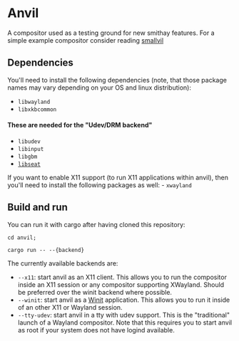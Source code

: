 # Anvil

A compositor used as a testing ground for new smithay features.
For a simple example compositor consider reading [smallvil](https://github.com/Smithay/smithay/tree/master/smallvil)

## Dependencies

You'll need to install the following dependencies (note, that those package
names may vary depending on your OS and linux distribution):

- `libwayland`
- `libxkbcommon`

#### These are needed for the "Udev/DRM backend"

- `libudev`
- `libinput`
- `libgbm`
- [`libseat`](https://git.sr.ht/~kennylevinsen/seatd)

If you want to enable X11 support (to run X11 applications within anvil),
then you'll need to install the following packages as well:
    - `xwayland`

## Build and run

You can run it with cargo after having cloned this repository:

```
cd anvil;

cargo run -- --{backend}
```

The currently available backends are:

- `--x11`: start anvil as an X11 client. This allows you to run the compositor inside an X11 session or any compositor supporting XWayland. Should be preferred over the winit backend where possible.
- `--winit`: start anvil as a [Winit](https://github.com/tomaka/winit) application. This allows you to run it
  inside of an other X11 or Wayland session.
- `--tty-udev`: start anvil in a tty with udev support. This is the "traditional" launch of a Wayland
  compositor. Note that this requires you to start anvil as root if your system does not have logind
  available.
